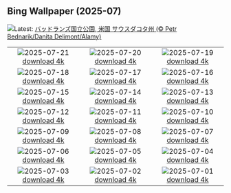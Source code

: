 ## Bing Wallpaper (2025-07)
![](https://www.bing.com/th?id=OHR.BadlandsSunset_JA-JP4206808892_UHD.jpg&w=1000)Latest: [バッドランズ国立公園, 米国 サウスダコタ州 (© Petr Bednarik/Danita Delimont/Alamy)](https://www.bing.com/th?id=OHR.BadlandsSunset_JA-JP4206808892_UHD.jpg)

|      |      |      |
| :----: | :----: | :----: |
|![](https://www.bing.com/th?id=OHR.MarineDay2025_JA-JP8195760967_UHD.jpg&pid=hp&w=384&h=216&rs=1&c=4)2025-07-21 [download 4k](https://www.bing.com/th?id=OHR.MarineDay2025_JA-JP8195760967_UHD.jpg)|![](https://www.bing.com/th?id=OHR.BigMoon_JA-JP3459565714_UHD.jpg&pid=hp&w=384&h=216&rs=1&c=4)2025-07-20 [download 4k](https://www.bing.com/th?id=OHR.BigMoon_JA-JP3459565714_UHD.jpg)|![](https://www.bing.com/th?id=OHR.VaticanCity_JA-JP3107889250_UHD.jpg&pid=hp&w=384&h=216&rs=1&c=4)2025-07-19 [download 4k](https://www.bing.com/th?id=OHR.VaticanCity_JA-JP3107889250_UHD.jpg)|
|![](https://www.bing.com/th?id=OHR.DolomitiEstate_JA-JP1752445418_UHD.jpg&pid=hp&w=384&h=216&rs=1&c=4)2025-07-18 [download 4k](https://www.bing.com/th?id=OHR.DolomitiEstate_JA-JP1752445418_UHD.jpg)|![](https://www.bing.com/th?id=OHR.FranceLavender_JA-JP2202328070_UHD.jpg&pid=hp&w=384&h=216&rs=1&c=4)2025-07-17 [download 4k](https://www.bing.com/th?id=OHR.FranceLavender_JA-JP2202328070_UHD.jpg)|![](https://www.bing.com/th?id=OHR.TemplePhilae_JA-JP1883182948_UHD.jpg&pid=hp&w=384&h=216&rs=1&c=4)2025-07-16 [download 4k](https://www.bing.com/th?id=OHR.TemplePhilae_JA-JP1883182948_UHD.jpg)|
|![](https://www.bing.com/th?id=OHR.PerseidsPine_JA-JP0980673364_UHD.jpg&pid=hp&w=384&h=216&rs=1&c=4)2025-07-15 [download 4k](https://www.bing.com/th?id=OHR.PerseidsPine_JA-JP0980673364_UHD.jpg)|![](https://www.bing.com/th?id=OHR.YoungShark_JA-JP0204898221_UHD.jpg&pid=hp&w=384&h=216&rs=1&c=4)2025-07-14 [download 4k](https://www.bing.com/th?id=OHR.YoungShark_JA-JP0204898221_UHD.jpg)|![](https://www.bing.com/th?id=OHR.BasaltColumns_JA-JP9334958471_UHD.jpg&pid=hp&w=384&h=216&rs=1&c=4)2025-07-13 [download 4k](https://www.bing.com/th?id=OHR.BasaltColumns_JA-JP9334958471_UHD.jpg)|
|![](https://www.bing.com/th?id=OHR.ThomsonGazelle_JA-JP8883266814_UHD.jpg&pid=hp&w=384&h=216&rs=1&c=4)2025-07-12 [download 4k](https://www.bing.com/th?id=OHR.ThomsonGazelle_JA-JP8883266814_UHD.jpg)|![](https://www.bing.com/th?id=OHR.TokyoSunrise_JA-JP8418771987_UHD.jpg&pid=hp&w=384&h=216&rs=1&c=4)2025-07-11 [download 4k](https://www.bing.com/th?id=OHR.TokyoSunrise_JA-JP8418771987_UHD.jpg)|![](https://www.bing.com/th?id=OHR.BahamaBlues_JA-JP9790462699_UHD.jpg&pid=hp&w=384&h=216&rs=1&c=4)2025-07-10 [download 4k](https://www.bing.com/th?id=OHR.BahamaBlues_JA-JP9790462699_UHD.jpg)|
|![](https://www.bing.com/th?id=OHR.ConstitucionStation_JA-JP9081110784_UHD.jpg&pid=hp&w=384&h=216&rs=1&c=4)2025-07-09 [download 4k](https://www.bing.com/th?id=OHR.ConstitucionStation_JA-JP9081110784_UHD.jpg)|![](https://www.bing.com/th?id=OHR.WheatFields2025_JA-JP0694604988_UHD.jpg&pid=hp&w=384&h=216&rs=1&c=4)2025-07-08 [download 4k](https://www.bing.com/th?id=OHR.WheatFields2025_JA-JP0694604988_UHD.jpg)|![](https://www.bing.com/th?id=OHR.Tanabata2025_JA-JP0218360290_UHD.jpg&pid=hp&w=384&h=216&rs=1&c=4)2025-07-07 [download 4k](https://www.bing.com/th?id=OHR.Tanabata2025_JA-JP0218360290_UHD.jpg)|
|![](https://www.bing.com/th?id=OHR.MesquiteFlats_JA-JP8164814192_UHD.jpg&pid=hp&w=384&h=216&rs=1&c=4)2025-07-06 [download 4k](https://www.bing.com/th?id=OHR.MesquiteFlats_JA-JP8164814192_UHD.jpg)|![](https://www.bing.com/th?id=OHR.TourCyclists_JA-JP7957952597_UHD.jpg&pid=hp&w=384&h=216&rs=1&c=4)2025-07-05 [download 4k](https://www.bing.com/th?id=OHR.TourCyclists_JA-JP7957952597_UHD.jpg)|![](https://www.bing.com/th?id=OHR.SecedaPeak_JA-JP7772253981_UHD.jpg&pid=hp&w=384&h=216&rs=1&c=4)2025-07-04 [download 4k](https://www.bing.com/th?id=OHR.SecedaPeak_JA-JP7772253981_UHD.jpg)|
|![](https://www.bing.com/th?id=OHR.RainbowRiver_JA-JP7583183252_UHD.jpg&pid=hp&w=384&h=216&rs=1&c=4)2025-07-03 [download 4k](https://www.bing.com/th?id=OHR.RainbowRiver_JA-JP7583183252_UHD.jpg)|![](https://www.bing.com/th?id=OHR.MaroonClownfish_JA-JP7352602108_UHD.jpg&pid=hp&w=384&h=216&rs=1&c=4)2025-07-02 [download 4k](https://www.bing.com/th?id=OHR.MaroonClownfish_JA-JP7352602108_UHD.jpg)|![](https://www.bing.com/th?id=OHR.CanadaDayFogo_JA-JP7164591765_UHD.jpg&pid=hp&w=384&h=216&rs=1&c=4)2025-07-01 [download 4k](https://www.bing.com/th?id=OHR.CanadaDayFogo_JA-JP7164591765_UHD.jpg)|
